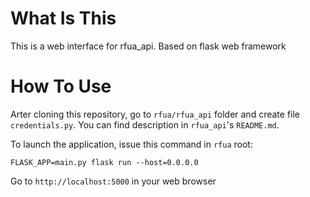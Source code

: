 # What Is This
This is a web interface for rfua_api. Based on flask web framework

# How To Use
Arter cloning this repository, go to ```rfua/rfua_api``` folder and create file ```credentials.py```. You can find description in ```rfua_api```'s ```README.md```.

To launch the application, issue this command in ```rfua``` root:

```FLASK_APP=main.py flask run --host=0.0.0.0```

Go to ```http://localhost:5000``` in your web browser
